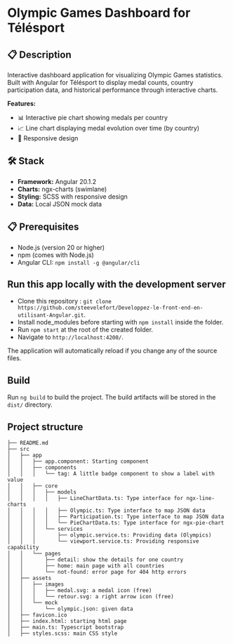 # Olympic Games Dashboard for Télésport

## 📋 Description
Interactive dashboard application for visualizing Olympic Games statistics. Built with Angular for Télésport to display medal counts, country participation data, and historical performance through interactive charts.

**Features:**
- 📊 Interactive pie chart showing medals per country
- 📈 Line chart displaying medal evolution over time (by country)
- 📱 Responsive design

## 🛠️ Stack
- **Framework:** Angular 20.1.2
- **Charts:** ngx-charts (swimlane)
- **Styling:** SCSS with responsive design
- **Data:** Local JSON mock data
## 📋 Prerequisites
- Node.js (version 20 or higher)
- npm (comes with Node.js)
- Angular CLI: `npm install -g @angular/cli`

## Run this app locally with the development server 

- Clone this repository : `git clone https://github.com/steevelefort/Developpez-le-front-end-en-utilisant-Angular.git`.
- Install node_modules before starting with `npm install` inside the folder.
- Run `npm start` at the root of the created folder.
- Navigate to `http://localhost:4200/`.

The application will automatically reload if you change any of the source files.

## Build

Run `ng build` to build the project. The build artifacts will be stored in the `dist/` directory.

## Project structure

```text
├── README.md
├── src
│   ├── app
│   │   ├── app.component: Starting component
│   │   ├── components
│   │   │   └── tag: A little badge component to show a label with value
│   │   ├── core
│   │   │   ├── models
│   │   │   │   ├── LineChartData.ts: Type interface for ngx-line-charts
│   │   │   │   ├── Olympic.ts: Type interface to map JSON data
│   │   │   │   ├── Participation.ts: Type interface to map JSON data
│   │   │   │   └── PieChartData.ts: Type interface for ngx-pie-chart
│   │   │   └── services
│   │   │       ├── olympic.service.ts: Providing data (Olympics)
│   │   │       └── viewport.service.ts: Providing responsive capability
│   │   └── pages
│   │       ├── detail: show the details for one country
│   │       ├── home: main page with all countries
│   │       └── not-found: error page for 404 http errors
│   ├── assets
│   │   ├── images
│   │   │   ├── medal.svg: a medal icon (free)
│   │   │   └── retour.svg: a right arrow icon (free)
│   │   └── mock
│   │       └── olympic.json: given data
│   ├── favicon.ico
│   ├── index.html: starting html page
│   ├── main.ts: Typescript bootstrap
│   ├── styles.scss: main CSS style
```
